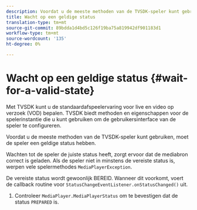 ```yaml
---
description: Voordat u de meeste methoden van de TVSDK-speler kunt gebruiken, moet de speler een geldige status hebben.
title: Wacht op een geldige status
translation-type: tm+mt
source-git-commit: 89bdda1d4bd5c126f19ba75a819942df901183d1
workflow-type: tm+mt
source-wordcount: '135'
ht-degree: 0%

---
```



# Wacht op een geldige status {#wait-for-a-valid-state}

Met TVSDK kunt u de standaardafspeelervaring voor live en video op verzoek (VOD) bepalen. TVSDK biedt methoden en eigenschappen voor de spelerinstantie die u kunt gebruiken om de gebruikersinterface van de speler te configureren.

Voordat u de meeste methoden van de TVSDK-speler kunt gebruiken, moet de speler een geldige status hebben.

Wachten tot de speler de juiste status heeft, zorgt ervoor dat de mediabron correct is geladen. Als de speler niet in minstens de vereiste status is, werpen vele spelermethodes `MediaPlayerException`.

De vereiste status wordt gewoonlijk BEREID. Wanneer dit voorkomt, voert de callback routine voor `StatusChangeEventListener.onStatusChanged()` uit.

1. Controleer `MediaPlayer.MediaPlayerStatus` om te bevestigen dat de status `PREPARED` is.
